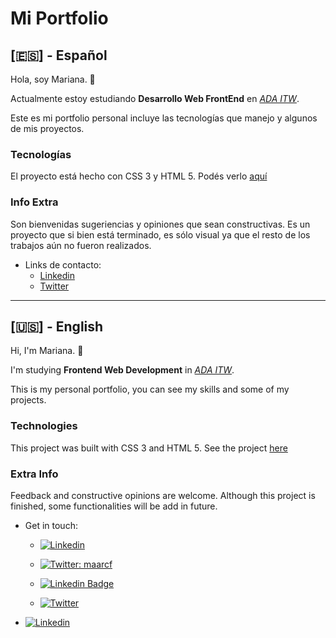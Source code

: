 # Mi Portfolio

## [:es:] - Español

Hola, soy Mariana. :wave:

Actualmente estoy estudiando **Desarrollo Web FrontEnd** en *[ADA ITW](https://adaitw.org/)*. 

Este es mi portfolio personal incluye las tecnologías que manejo y algunos de mis proyectos.

### Tecnologías
El proyecto está hecho con CSS 3 y HTML 5. 
Podés verlo [aquí](https://maarcf.github.io/portfolio/)

### Info Extra
Son bienvenidas sugeriencias y opiniones que sean constructivas. Es un proyecto que si bien está terminado, es sólo visual ya que el resto de los trabajos aún no fueron realizados.

- Links de contacto:
  - [Linkedin](https://www.linkedin.com/in/mariana-cairo/)
  - [Twitter](https://twitter.com/maarcf)

---

## [:us:] - English

Hi, I'm Mariana. :wave:

I'm studying **Frontend Web Development** in *[ADA ITW](https://adaitw.org/)*.

This is my personal portfolio, you can see my skills and some of my projects.

### Technologies
This project was built with CSS 3 and HTML 5.
See the project [here](https://maarcf.github.io/portfolio/)

### Extra Info
Feedback and constructive opinions are welcome. Although this project is finished, some functionalities will be add in future. 

- Get in touch:
  - [![Linkedin](https://img.shields.io/badge/-MarianaCairo-blue?style=flat-square&logo=Linkedin&logoColor=blue&link=https://www.linkedin.com/in/mariana-cairo/)](https://www.linkedin.com/in/mariana-cairo/)
  - [![Twitter: maarcf](https://img.shields.io/twitter/follow/maarcf?style=social)](https://twitter.com/maarcf)

  - [![Linkedin Badge](https://img.shields.io/badge/-Mariana%20Cairo-blue?style=social&logo=Linkedin&logoColor=blue&link=https://www.linkedin.com/in/mariana-cairo/)](https://www.linkedin.com/in/mariana-cairo/)

  - [![Twitter](https://img.shields.io/badge/-Twitter-blue?style=flat-square&logo=twitter&logoColor=white&link=https://twitter.com/maarcf)](https://twitter.com/maarcf)

 - [![Linkedin](https://img.shields.io/badge/-LinkedIn-blue?style=flat-square&logo=Linkedin&logoColor=white&link=https://www.linkedin.com/in/mariana-cairo/)](https://www.linkedin.com/in/mariana-cairo/)